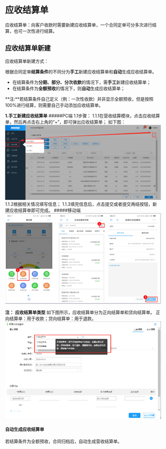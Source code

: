 #  应收结算单
应收结算单：向客户收款时需要新建应收结算单，一个合同定单可分多次进行结算，也可一次性进行结算。
## 应收结算单新建
应收结算单新建方式：

根据合同定单**结算条件**的不同分为**手工**新建应收结算单和**自动**生成应收结算单。 
* 在结算条件为**分期、部分、分次收款**的情况下，需**手工**新建应收结算单；
* 在结算条件为**全额预收**的情况下，则**自动**生成应收结算单；

**注:**若结算条件自己定义（例：一次性收款）并非显示全额预收，但是按照100%进行结算，则需要自己手动添加应收结算单。

**1.手工新建应收结算单**
#####PC端
1.1步骤：
1.1.1在营收结算模块，点击应收结算单，然后再点击右上角的“+”，即可弹出应收结算单；
如下图：
![](/assets/1.jpg)
1.1.2根据相关情况填写信息；
1.1.3填完信息后，点击提交或者提交再结按钮，新建应收结算单即可完成。
#####移动端
![](/assets/10.jpg)

**注：**
**应收结算单类型**
如下图所示，应收结算单分为正向结算单和贷向结算单。
正向结算单：用于收款；贷向结算单：用于退款。
![](/assets/12.jpg)
#### 自动生成应收结算单
若结算条件为全额预收，合同归档后，自动生成营收结算单。

